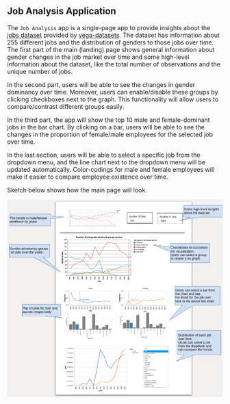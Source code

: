 ## Job Analysis Application

The `Job Analysis` app is a single-page app to provide insights about the [jobs dataset](https://github.com/vega/vega-datasets/blob/master/data/jobs.json) provided by [vega-datasets](https://github.com/vega/vega-datasets/blob/master/README.md). The dataset has information about 255 different jobs and the distribution of genders to those jobs over time. The first part of the main (landing) page shows general information about gender changes in the job market over time and some high-level information about the dataset, like the total number of observations and the unique number of jobs.

In the second part, users will be able to see the changes in gender dominancy over time. Moreover, users can enable/disable these groups by clicking checkboxes next to the graph. This functionality will allow users to compare/contrast different groups easily.

In the third part, the app will show the top 10 male and female-dominant jobs in the bar chart. By clicking on a bar, users will be able to see the changes in the proportion of female/male employees for the selected job over time. 

In the last section, users will be able to select a specific job from the dropdown menu, and the line chart next to the dropdown menu will be updated automatically. Color-codings for male and female employees will make it easier to compare employee existence over time.

Sketch below shows how the main page will look.

![](images/mock.png)
